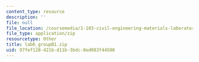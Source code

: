 ```yaml
---
content_type: resource
description: ''
file: null
file_location: /coursemedia/1-103-civil-engineering-materials-laboratory-spring-2004/97fef128421bd11b3bdc8ed083f44508_lab6_groupB1.zip
file_type: application/zip
resourcetype: Other
title: lab6_groupB1.zip
uid: 97fef128-421b-d11b-3bdc-8ed083f44508
---
```

